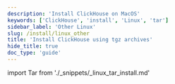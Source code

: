 ```yaml
---
description: 'Install ClickHouse on MacOS'
keywords: ['ClickHouse', 'install', 'Linux', 'tar']
sidebar_label: 'Other Linux'
slug: /install/linux_other
title: 'Install ClickHouse using tgz archives'
hide_title: true
doc_type: 'guide'
---
```


import Tar from './_snippets/_linux_tar_install.md'

<Tar/>
